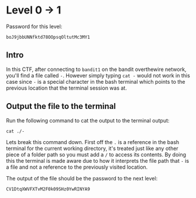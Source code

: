 # Level 0 -> 1
Password for this level:
```
boJ9jbbUNNfktd78OOpsqOltutMc3MY1
```

## Intro
In this CTF, after connecting to `bandit1` on the bandit overthewire network,
you'll find a file called `-`. However simply typing `cat -` would not work
in this case since `-` is a special character in the bash terminal which
points to the previous location that the terminal session was at.

## Output the file to the terminal
Run the following command to cat the output to the terminal output:
```
cat ./-
```

Lets break this command down. First off the `.` is a reference in the bash
terminal for the current working directory, it's treated just like any other
piece of a folder path so you must add a `/` to access its contents. By doing
this the terminal is made aware due to how it interprets the file path
that `-` is a file and not a reference to the previously visited location.

The output of the file should be the password to the next level:
```
CV1DtqXWVFXTvM2F0k09SHz0YwRINYA9
```